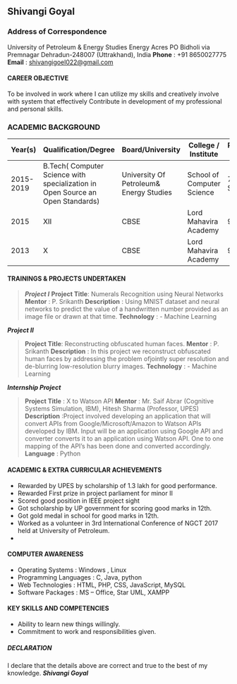 ## Shivangi Goyal

### Address of Correspondence
University of Petroleum &amp; Energy Studies
Energy Acres PO Bidholi via Premnagar
Dehradun-248007 (Uttrakhand), India
**Phone** : +91 8650027775
**Email** : shivangigoel022@gmail.com
#### CAREER OBJECTIVE
To be involved in work where I can utilize my skills and creatively involve with system that effectively
Contribute in development of my professional and personal skills.

### ACADEMIC BACKGROUND
|  Year(s) | Qualification/Degree | Board/University | College / Institute | Percentage /CGPA |
| ------ | ------ | ------ | ------ | ------ |
| 2015-2019 | B.Tech( Computer Science with specialization in Open Source an Open Standards) | University Of Petroleum&amp; Energy Studies | School of Computer Science | 7.75(till 6th Sem) | 
| 2015 | XII | CBSE | Lord Mahavira Academy | 91% |
| 2013 | X | CBSE | Lord Mahavira Academy | 9.4 |

#### TRAININGS &amp; PROJECTS UNDERTAKEN
 >***Project I***
**Project Title**: Numerals Recognition using Neural Networks
**Mentor** : P. Srikanth
**Description** : Using MNIST dataset and neural networks to predict the value of a handwritten number provided as an image file or drawn at that time.
**Technology** : - Machine Learning 

***Project II***
>**Project Title**: Reconstructing obfuscated human faces.
**Mentor** : P. Srikanth
**Description** : In this project we reconstruct obfuscated human faces by addressing the problem ofjointly super resolution and de-blurring low-resolution blurry images.
**Technology** : - Machine Learning 

***Internship Project***
>**Project Title**     : X to Watson API
**Mentor**             : Mr. Saif Abrar (Cognitive Systems Simulation, IBM), Hitesh Sharma (Professor, UPES)
**Description**  :Project involved developing an application that will convert APIs from Google/Microsoft/Amazon to Watson APIs developed by IBM. Input will be an application using Google API and converter converts it to an application using Watson API. One to one mapping of the API’s has been done and converted accordingly.
**Language**          :  Python

#### ACADEMIC &amp; EXTRA CURRICULAR ACHIEVEMENTS

 - Rewarded by UPES by scholarship of 1.3 lakh for good performance.
- Rewarded First prize in project parliament for minor II
- Scored good position in IEEE project sight
- Got scholarship by UP government for scoring good marks in 12th.
- Got gold medal in school for good marks in 12th.
- Worked as a volunteer in 3rd International Conference of NGCT 2017 held at University of Petroleum.
- 
#### COMPUTER AWARENESS
- Operating Systems	           :	          Windows , Linux
- Programming Languages        :           C, Java, python
- Web Technologies             :           HTML, PHP, CSS, JavaScript, MySQL
- Software Packages	           :	          MS – Office, Star UML, XAMPP
#### KEY SKILLS AND COMPETENCIES
- Ability to learn new things willingly.
- Commitment to work and responsibilities given.

##### DECLARATION
I declare that the details above are correct and true to the best of my knowledge.
***Shivangi Goyal***



                                                                                           

   






 
   